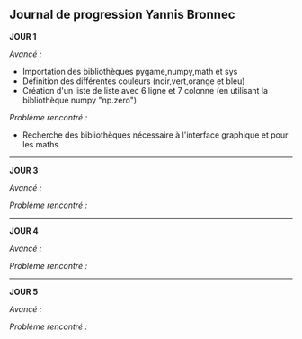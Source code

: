 ## Journal de progression Yannis Bronnec

**JOUR 1**

_Avancé :_

- Importation des bibliothèques pygame,numpy,math et sys
- Définition des différentes couleurs (noir,vert,orange et bleu)
- Création d'un liste de liste avec 6 ligne et 7 colonne (en utilisant la bibliothèque numpy "np.zero")

_Problème rencontré :_

- Recherche des bibliothèques nécessaire à l'interface graphique et pour les maths

_____________________________________________________________________________________________________________________________________________________________

**JOUR 3**

_Avancé :_



_Problème rencontré :_

_____________________________________________________________________________________________________________________________________________________________

**JOUR 4**

_Avancé :_



_Problème rencontré :_

_____________________________________________________________________________________________________________________________________________________________

**JOUR 5**

_Avancé :_



_Problème rencontré :_
